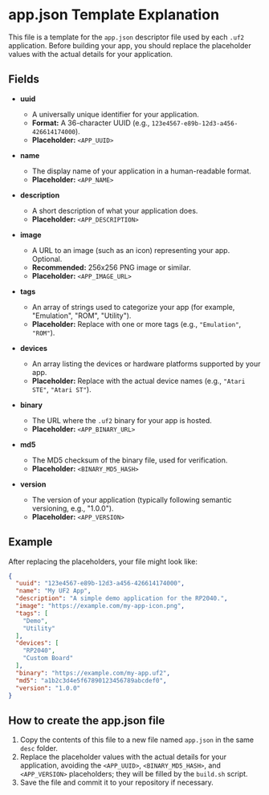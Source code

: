 # app.json Template Explanation

This file is a template for the `app.json` descriptor file used by each `.uf2` application. Before building your app, you should replace the placeholder values with the actual details for your application.

## Fields

- **uuid**  
  - A universally unique identifier for your application.  
  - **Format:** A 36-character UUID (e.g., `123e4567-e89b-12d3-a456-426614174000`).  
  - **Placeholder:** `<APP_UUID>`

- **name**  
  - The display name of your application in a human-readable format.
  - **Placeholder:** `<APP_NAME>`

- **description**  
  - A short description of what your application does.  
  - **Placeholder:** `<APP_DESCRIPTION>`

- **image**  
  - A URL to an image (such as an icon) representing your app. Optional.
  - **Recommended:** 256x256 PNG image or similar.  
  - **Placeholder:** `<APP_IMAGE_URL>`

- **tags**  
  - An array of strings used to categorize your app (for example, "Emulation", "ROM", "Utility").  
  - **Placeholder:** Replace with one or more tags (e.g., `"Emulation"`, `"ROM"`).

- **devices**  
  - An array listing the devices or hardware platforms supported by your app.  
  - **Placeholder:** Replace with the actual device names (e.g., `"Atari STE"`, `"Atari ST"`).

- **binary**  
  - The URL where the `.uf2` binary for your app is hosted.  
  - **Placeholder:** `<APP_BINARY_URL>`

- **md5**  
  - The MD5 checksum of the binary file, used for verification.  
  - **Placeholder:** `<BINARY_MD5_HASH>`

- **version**  
  - The version of your application (typically following semantic versioning, e.g., "1.0.0").  
  - **Placeholder:** `<APP_VERSION>`

## Example

After replacing the placeholders, your file might look like:

```json
{
  "uuid": "123e4567-e89b-12d3-a456-426614174000",
  "name": "My UF2 App",
  "description": "A simple demo application for the RP2040.",
  "image": "https://example.com/my-app-icon.png",
  "tags": [
    "Demo",
    "Utility"
  ],
  "devices": [
    "RP2040",
    "Custom Board"
  ],
  "binary": "https://example.com/my-app.uf2",
  "md5": "a1b2c3d4e5f67890123456789abcdef0",
  "version": "1.0.0"
}
```

## How to create the app.json file

1. Copy the contents of this file to a new file named `app.json` in the same `desc` folder.
2. Replace the placeholder values with the actual details for your application, avoiding the  `<APP_UUID>`, `<BINARY_MD5_HASH>`, and `<APP_VERSION>` placeholders; they will be filled by the `build.sh` script.
6. Save the file and commit it to your repository if necessary.


